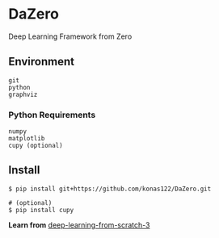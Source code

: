 # DaZero

Deep Learning Framework from Zero

## Environment

```
git
python
graphviz
```

### Python Requirements

```
numpy
matplotlib
cupy (optional)
```

## Install

```shell
$ pip install git+https://github.com/konas122/DaZero.git

# (optional)
$ pip install cupy
```

**Learn from** [deep-learning-from-scratch-3](https://github.com/oreilly-japan/deep-learning-from-scratch-3)
